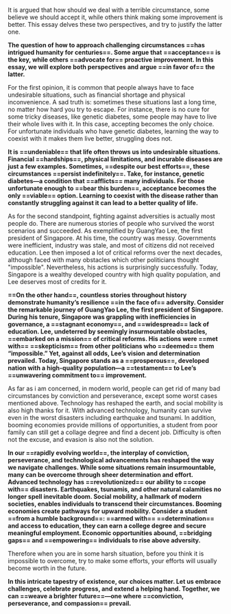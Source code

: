 It is argued that how should we deal with a terrible circumstance, some believe we should accept it, while others think making some improvement is better. This essay delves these two perspectives, and try to justify the latter one.

**The question of how to approach challenging circumstances ==has intrigued humanity for centuries==. Some argue that ==acceptance== is the key, while others ==advocate for== proactive improvement. In this essay, we will explore both perspectives and argue ==in favor of== the latter.**

For the first opinion, it is common that people always have to face undesirable situations, such as financial shortage and physical inconvenience. A sad truth is: sometimes these situations last a long time, no matter how hard you try to escape. For instance, there is no cure for some tricky diseases, like genetic diabetes, some people may have to live their whole lives with it. In this case, accepting becomes the only choice. For unfortunate individuals who have genetic diabetes, learning the way to coexist with it makes them live better, struggling does not.

**It is ==undeniable== that life often throws us into undesirable situations. Financial ==hardships==, physical limitations, and incurable diseases are just a few examples. Sometimes, ==despite our best efforts==, these circumstances ==persist indefinitely==. Take, for instance, genetic diabetes—a condition that ==afflicts== many individuals. For those unfortunate enough to ==bear this burden==, acceptance becomes the only ==viable== option. Learning to coexist with the disease rather than constantly struggling against it can lead to a better quality of life.**

As for the second standpoint, fighting against adversities is actually most people do. There are numerous stories of people who survived the worst scenarios and succeeded. As exemplified by GuangYao Lee, the first president of Singapore. At his time, the country was messy. Governments were inefficient, industry was stale, and most of citizens did not received education. Lee then imposed a lot of critical reforms over the next decades, although faced with many obstacles which other politicians thought "impossible". Nevertheless, his actions is surprisingly successfully. Today, Singapore is a wealthy developed country with high quality population, and Lee deserves most of credits for it.

**==On the other hand==, countless stories throughout history demonstrate humanity’s resilience ==in the face of== adversity. Consider the remarkable journey of GuangYao Lee, the first president of Singapore. During his tenure, Singapore was grappling with inefficiencies in governance, a ==stagnant economy==, and ==widespread== lack of education. Lee, undeterred by seemingly insurmountable obstacles, ==embarked on a mission== of critical reforms. His actions were ==met with== ==skepticism== from other politicians who ==deemed== them “impossible.” Yet, against all odds, Lee’s vision and determination prevailed. Today, Singapore stands as a ==prosperous==, developed nation with a high-quality population—a ==testament== to Lee’s ==unwavering commitment to== improvement.**

As far as i am concerned, in modern world, people can get rid of many bad circumstances by conviction and perseverance, except some worst cases mentioned above. Technology has reshaped the earth, and social mobility is also high thanks for it. With advanced technology, humanity can survive even in the worst disasters including earthquake and tsunami. In addition, booming economies provide millions of opportunities, a student from poor family can still get a collage degree and find a decent job. Difficulty is often not the excuse, and evasion is also not the solution.

**In our ==rapidly evolving world==, the interplay of conviction, perseverance, and technological advancements has reshaped the way we navigate challenges. While some situations remain insurmountable, many can be overcome through sheer determination and effort. Advanced technology has ==revolutionized== our ability to ==cope with== disasters. Earthquakes, tsunamis, and other natural calamities no longer spell inevitable doom. Social mobility, a hallmark of modern societies, enables individuals to transcend their circumstances. Booming economies create pathways for upward mobility. Consider a student ==from a humble background==: ==armed with== ==determination== and access to education, they can earn a college degree and secure meaningful employment. Economic opportunities abound, ==bridging gaps== and ==empowering== individuals to rise above adversity.**

Therefore when you are in some harsh situation, before you think it is impossible to overcome, try to make some efforts, your efforts will usually become worth in the future.

**In this intricate tapestry of existence, our choices matter. Let us embrace challenges, celebrate progress, and extend a helping hand. Together, we can ==weave a brighter future==—one where ==conviction, perseverance, and compassion== prevail.**
